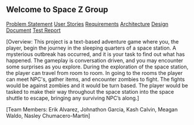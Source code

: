 ## Welcome to Space Z Group

[Problem Statement](https://github.com/johng148/Space-Z-Group/blob/master/Problem_Statement.md)
[User Stories](https://github.com/johng148/Space-Z-Group/blob/master/User%20Stories.md)
[Requirements](https://github.com/johng148/Space-Z-Group/blob/master/Requirements.md)
[Architecture](https://github.com/johng148/Space-Z-Group/blob/master/Architecture.md)
[Design Document](https://github.com/johng148/Space-Z-Group/blob/master/Design.md)
[Test Report](https://github.com/johng148/Space-Z-Group/blob/master/TestReport.md)

[Overview: This project is a text-based adventure game where you, the player, begin the journey in the sleeping quarters of a space station. A mysterious outbreak has occurred, and it is your task to find out what has happened. The gameplay is conversation driven, and you may encounter some surprises as you explore. During the exploration of the space station, the player can travel from room to room. In going to the rooms the player can meet NPC's, gather items, and encounter zombies to fight. The fights would be against zombies and it would be turn based. The player would be tasked to make their way throughout the space station into the space shuttle to escape, bringing any surviving NPC’s along.]

[Team Members: Erik Alvarez, Johnathon Garcia, Kash Calvin, Meagan Waldo, Nasley Chumacero-Martin]
